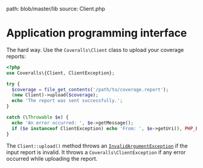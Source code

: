 path: blob/master/lib
source: Client.php

# Application programming interface
The hard way. Use the `Coveralls\Client` class to upload your coverage reports:

```php
<?php
use Coveralls\{Client, ClientException};

try {
  $coverage = file_get_contents('/path/to/coverage.report');
  (new Client)->upload($coverage);
  echo 'The report was sent successfully.';
}

catch (\Throwable $e) {
  echo 'An error occurred: ', $e->getMessage();
  if ($e instanceof ClientException) echo 'From: ', $e->getUri(), PHP_EOL;
}
```

The `Client::upload()` method throws an [`InvalidArgumentException`](https://secure.php.net/manual/en/class.invalidargumentexception.php)
if the input report is invalid. It throws a `Coveralls\ClientException` if any error occurred while uploading the report.
